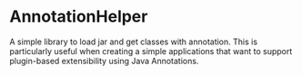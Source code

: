 AnnotationHelper
================

A simple library to load jar and get classes with annotation. This is particularly useful when creating a simple applications that want to support plugin-based extensibility using Java Annotations.